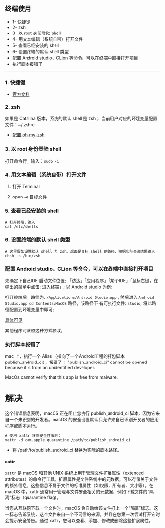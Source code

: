 ## 终端使用

- 1- 快捷键
- 2- zsh
- 3- 以 root 身份登陆 shell
- 4- 用文本编辑（系统自带）打开文件
- 5- 查看已经安装的 shell 
- 6- 设置终端的默认 shell 类型
- 配置 Android studio、CLion 等命令，可以在终端中直接打开项目
- 执行脚本报错了

---

### 1. 快捷键

- [官方文档](https://support.apple.com/zh-cn/guide/terminal/trmlshtcts/mac)

### 2. zsh

如果是 Catalina 版本，系统的默认 shell 是 zsh； 当前用户对应的环境变量配置文件：~/.zshrc

- [配置 oh-my-zsh](./oh-my-zsh.md)

### 3. 以 root 身份登陆 shell

打开命令行，输入：`sudo -i`

### 4. 用文本编辑（系统自带）打开文件

1. 打开 Terminal

2. open -e 目标文件

### 5. 查看已经安装的 shell 

```
# 打开终端，输入
cat /etc/shells
```

### 6. 设置终端的默认 shell 类型

```shell
# 这里假如设置默认 shell 为 zsh。后面是目标 shell 的路径，根据实际查询结果输入
chsh -s /bin/zsh
```


### 配置 Android studio、CLion 等命令，可以在终端中直接打开项目

先确定下自己IDE 启动文件位置; 「访达」「应用程序」「某个IDE」「鼠标右键，在弹出的菜单中点击: 进入终端」; 以 Android studio 为例:

打开终端后，路径为: ``/Applications/Android Studio.app`` , 然后进入 ``Android Studio.app cd Contents/MacOS`` 路径，该路径下
有可执行文件: ``studio``; 将此路径配置到环境变量中即可;

[具体可见](https://stackoverflow.com/questions/35363546/open-androidstudio-project-from-command-line-on-osx)

其他程序可依照这种方式修改;


### 执行脚本报错了

mac 上，执行一个 Alias （指向了一个Android工程的打包脚本 publish_android_ci），报错了：
"publish_android_ci" cannot be opened because it is from an unidentified developer.

MacOs cannot verify that this app is free from malware.

# 解决
这个错误信息表明，macOS 正在阻止您执行 publish_android_ci 脚本，因为它来自一个未识别的开发者。macOS 的安全设置默认只允许来自已识别开发者的应用程序或脚本运行。
```shell
# 使用 xattr 移除安全性限制：
xattr -d com.apple.quarantine /path/to/publish_android_ci
```
- 将 /path/to/publish_android_ci 替换为实际的脚本路径。

#### xattr

`xattr` 是 macOS 和其他 UNIX 系统上用于管理文件扩展属性（extended attributes）的命令行工具。扩展属性是文件系统中的元数据，可以存储关于文件的额外信息，这些信息不属于文件的标准属性（如权限、所有者、大小等）。在 macOS 中，xattr 通常用于管理与文件安全相关的元数据，例如下载文件的“隔离”标志（quarantine flag）。

当您从互联网下载一个文件时，macOS 会自动给该文件打上一个“隔离”标志。这一标志告诉系统，这个文件来自一个不可信的来源，并且在您第一次尝试打开它时会提示安全警告。通过 xattr，您可以查看、添加、修改或删除这些扩展属性。

